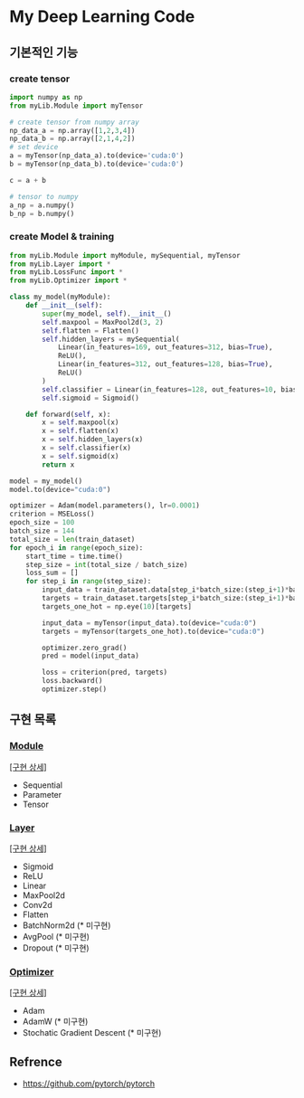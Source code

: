 # My Deep Learning Code

## 기본적인 기능

### create tensor 
```python
import numpy as np
from myLib.Module import myTensor

# create tensor from numpy array
np_data_a = np.array([1,2,3,4])
np_data_b = np.array([2,1,4,2])
# set device
a = myTensor(np_data_a).to(device='cuda:0')
b = myTensor(np_data_b).to(device='cuda:0')

c = a + b

# tensor to numpy
a_np = a.numpy()
b_np = b.numpy()
```

### create Model & training

```python
from myLib.Module import myModule, mySequential, myTensor
from myLib.Layer import *
from myLib.LossFunc import *
from myLib.Optimizer import *

class my_model(myModule):
    def __init__(self):
        super(my_model, self).__init__()
        self.maxpool = MaxPool2d(3, 2)
        self.flatten = Flatten()
        self.hidden_layers = mySequential(
            Linear(in_features=169, out_features=312, bias=True),
            ReLU(),
            Linear(in_features=312, out_features=128, bias=True),
            ReLU()
        )
        self.classifier = Linear(in_features=128, out_features=10, bias=True)
        self.sigmoid = Sigmoid()

    def forward(self, x):
        x = self.maxpool(x)
        x = self.flatten(x)
        x = self.hidden_layers(x)
        x = self.classifier(x)
        x = self.sigmoid(x)
        return x

model = my_model()
model.to(device="cuda:0")

optimizer = Adam(model.parameters(), lr=0.0001)
criterion = MSELoss()
epoch_size = 100
batch_size = 144
total_size = len(train_dataset)
for epoch_i in range(epoch_size):
    start_time = time.time()
    step_size = int(total_size / batch_size)
    loss_sum = []
    for step_i in range(step_size):
        input_data = train_dataset.data[step_i*batch_size:(step_i+1)*batch_size].numpy().reshape(batch_size, 1, 28, 28)
        targets = train_dataset.targets[step_i*batch_size:(step_i+1)*batch_size].numpy()
        targets_one_hot = np.eye(10)[targets]

        input_data = myTensor(input_data).to(device="cuda:0")
        targets = myTensor(targets_one_hot).to(device="cuda:0")

        optimizer.zero_grad()
        pred = model(input_data)

        loss = criterion(pred, targets)
        loss.backward()
        optimizer.step()
```


## 구현 목록

### [Module](./Module.py)

[[구현 상세]](https://kimjiil.github.io/ai/ml%20study/DeepLearningWithNumpy/#mymodule-class)

- Sequential
- Parameter
- Tensor

### [Layer](./Layer.py)

[[구현 상세]](https://kimjiil.github.io/ai/ml%20study/DeepLearningWithNumpy/#layer)

- Sigmoid
- ReLU
- Linear
- MaxPool2d
- Conv2d 
- Flatten
- BatchNorm2d (* 미구현)
- AvgPool (* 미구현)
- Dropout (* 미구현)

### [Optimizer](./Optimizer.py)

[[구현 상세]](https://kimjiil.github.io/ai/ml%20study/DeepLearningWithNumpy/#opimizer)

- Adam
- AdamW (* 미구현)
- Stochatic Gradient Descent (* 미구현)

## Refrence
- https://github.com/pytorch/pytorch
